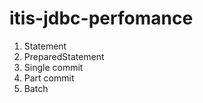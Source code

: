 itis-jdbc-perfomance
====================

1. Statement
2. PreparedStatement
3. Single commit
4. Part commit
5. Batch
